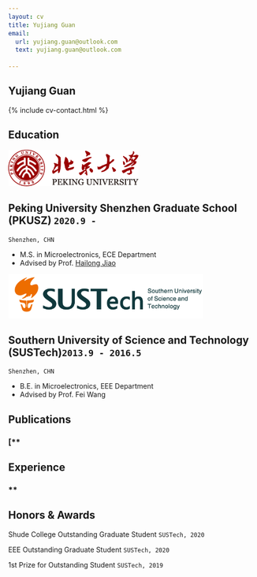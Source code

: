 ```yaml
---
layout: cv
title: Yujiang Guan
email:
  url: yujiang.guan@outlook.com
  text: yujiang.guan@outlook.com

---
```


## Yujiang Guan

<!--
include contact information from the front matter
Supported arguments:
    - homepage: url, text
        - phone
        - email
-->

{% include cv-contact.html %}

## Education




  <img src="media/标志与中英文校名组合规范_左右.png" style="zoom:67%;" />

## Peking University Shenzhen Graduate School (PKUSZ) `2020.9 -`

```
Shenzhen, CHN
```

- M.S. in Microelectronics, ECE Department
- Advised by Prof. [Hailong Jiao](pku-vlsi.com)





<img src="media/LOGO.png" style="zoom: 67%;" />

## Southern University of Science and Technology (SUSTech)`2013.9 - 2016.5`

```
Shenzhen, CHN
```

- B.E. in Microelectronics, EEE Department
- Advised by  Prof. Fei Wang

## Publications




### [**<!--Whiteboard Scanning Using Super-Resolution**](http://scholar.dickinson.edu/student_honors/221/)-->

<!--**Wode Ni**.<br> _Dickinson College Honors Theses. Paper 221._<br>-->
<!--[[PDF]({{ page.homepage.url }}/assets/superres.pdf)]-->

## Experience

### **<!--Microsoft Research** `2020.5 -`-->

<!--_Research Intern_<br>-->





## Honors & Awards

Shude College Outstanding Graduate Student `SUSTech, 2020` <br>

EEE Outstanding Graduate Student `SUSTech, 2020` <br>

1st Prize for Outstanding Student `SUSTech, 2019` <br>

